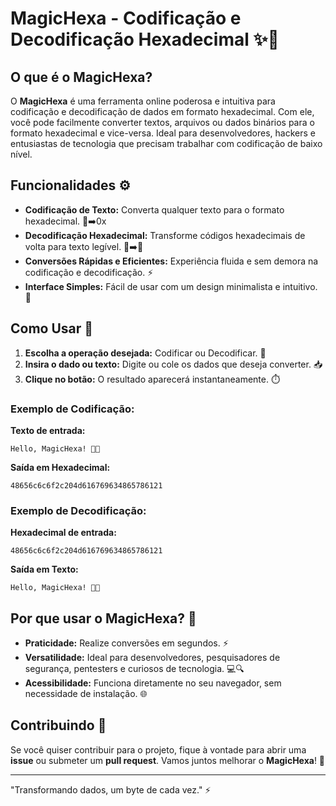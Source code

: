 
# MagicHexa - Codificação e Decodificação Hexadecimal ✨🔮

## O que é o MagicHexa?

O **MagicHexa** é uma ferramenta online poderosa e intuitiva para codificação e decodificação de dados em formato hexadecimal. Com ele, você pode facilmente converter textos, arquivos ou dados binários para o formato hexadecimal e vice-versa. Ideal para desenvolvedores, hackers e entusiastas de tecnologia que precisam trabalhar com codificação de baixo nível.

## Funcionalidades ⚙️

- **Codificação de Texto:** Converta qualquer texto para o formato hexadecimal. 📝➡️0x
- **Decodificação Hexadecimal:** Transforme códigos hexadecimais de volta para texto legível. 🔢➡️📜
- **Conversões Rápidas e Eficientes:** Experiência fluida e sem demora na codificação e decodificação. ⚡
- **Interface Simples:** Fácil de usar com um design minimalista e intuitivo. 🎨

## Como Usar 🔧

1. **Escolha a operação desejada:** Codificar ou Decodificar. 🔄
2. **Insira o dado ou texto:** Digite ou cole os dados que deseja converter. 📥
3. **Clique no botão:** O resultado aparecerá instantaneamente. ⏱️

### Exemplo de Codificação:
**Texto de entrada:**
```
Hello, MagicHexa! 👋🔮
```

**Saída em Hexadecimal:**
```
48656c6c6f2c204d616769634865786121
```

### Exemplo de Decodificação:
**Hexadecimal de entrada:**
```
48656c6c6f2c204d616769634865786121
```

**Saída em Texto:**
```
Hello, MagicHexa! 👋🔮
```

## Por que usar o MagicHexa? 🤔

- **Praticidade:** Realize conversões em segundos. ⚡
- **Versatilidade:** Ideal para desenvolvedores, pesquisadores de segurança, pentesters e curiosos de tecnologia. 💻🔍
- **Acessibilidade:** Funciona diretamente no seu navegador, sem necessidade de instalação. 🌐

## Contribuindo 🤝

Se você quiser contribuir para o projeto, fique à vontade para abrir uma **issue** ou submeter um **pull request**. Vamos juntos melhorar o **MagicHexa**! 🚀

---

"Transformando dados, um byte de cada vez." ⚡️
